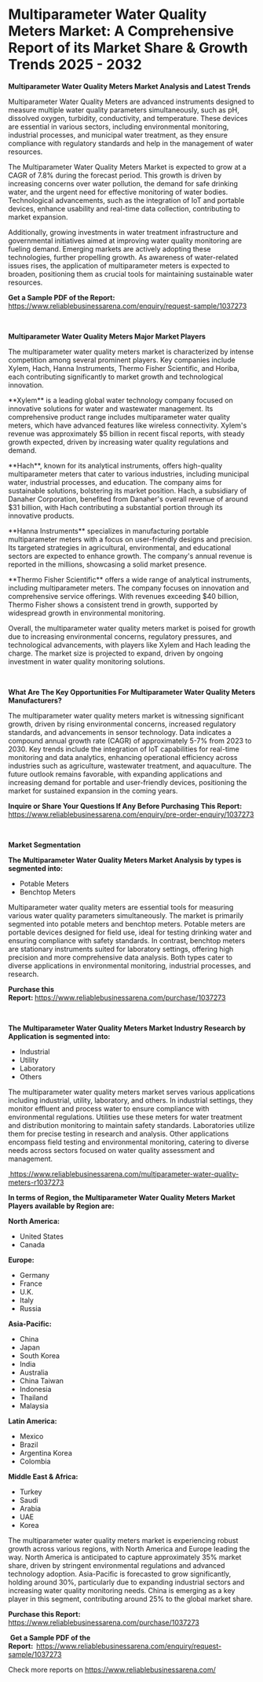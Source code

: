 <p><h1>Multiparameter Water Quality Meters Market: A Comprehensive Report of its Market Share & Growth Trends 2025 - 2032</h1></p><p><strong>Multiparameter Water Quality Meters Market Analysis and Latest Trends</strong></p>
<p><p>Multiparameter Water Quality Meters are advanced instruments designed to measure multiple water quality parameters simultaneously, such as pH, dissolved oxygen, turbidity, conductivity, and temperature. These devices are essential in various sectors, including environmental monitoring, industrial processes, and municipal water treatment, as they ensure compliance with regulatory standards and help in the management of water resources.</p><p>The Multiparameter Water Quality Meters Market is expected to grow at a CAGR of 7.8% during the forecast period. This growth is driven by increasing concerns over water pollution, the demand for safe drinking water, and the urgent need for effective monitoring of water bodies. Technological advancements, such as the integration of IoT and portable devices, enhance usability and real-time data collection, contributing to market expansion.</p><p>Additionally, growing investments in water treatment infrastructure and governmental initiatives aimed at improving water quality monitoring are fueling demand. Emerging markets are actively adopting these technologies, further propelling growth. As awareness of water-related issues rises, the application of multiparameter meters is expected to broaden, positioning them as crucial tools for maintaining sustainable water resources.</p></p>
<p><strong>Get a Sample PDF of the Report:&nbsp;</strong> <a href="https://www.reliablebusinessarena.com/enquiry/request-sample/1037273?utm_campaign=2635&utm_medium=2&utm_source=Github&utm_content=ia&utm_term=08042025&utm_id=multiparameter-water-quality-meters">https://www.reliablebusinessarena.com/enquiry/request-sample/1037273</a></p>
<p>&nbsp;</p>
<p><strong>Multiparameter Water Quality Meters Major Market Players</strong></p>
<p><p>The multiparameter water quality meters market is characterized by intense competition among several prominent players. Key companies include Xylem, Hach, Hanna Instruments, Thermo Fisher Scientific, and Horiba, each contributing significantly to market growth and technological innovation.</p><p>**Xylem** is a leading global water technology company focused on innovative solutions for water and wastewater management. Its comprehensive product range includes multiparameter water quality meters, which have advanced features like wireless connectivity. Xylem's revenue was approximately $5 billion in recent fiscal reports, with steady growth expected, driven by increasing water quality regulations and demand.</p><p>**Hach**, known for its analytical instruments, offers high-quality multiparameter meters that cater to various industries, including municipal water, industrial processes, and education. The company aims for sustainable solutions, bolstering its market position. Hach, a subsidiary of Danaher Corporation, benefited from Danaher's overall revenue of around $31 billion, with Hach contributing a substantial portion through its innovative products.</p><p>**Hanna Instruments** specializes in manufacturing portable multiparameter meters with a focus on user-friendly designs and precision. Its targeted strategies in agricultural, environmental, and educational sectors are expected to enhance growth. The company's annual revenue is reported in the millions, showcasing a solid market presence.</p><p>**Thermo Fisher Scientific** offers a wide range of analytical instruments, including multiparameter meters. The company focuses on innovation and comprehensive service offerings. With revenues exceeding $40 billion, Thermo Fisher shows a consistent trend in growth, supported by widespread growth in environmental monitoring.</p><p>Overall, the multiparameter water quality meters market is poised for growth due to increasing environmental concerns, regulatory pressures, and technological advancements, with players like Xylem and Hach leading the charge. The market size is projected to expand, driven by ongoing investment in water quality monitoring solutions.</p></p>
<p>&nbsp;</p>
<p><strong>What Are The Key Opportunities For Multiparameter Water Quality Meters Manufacturers?</strong></p>
<p><p>The multiparameter water quality meters market is witnessing significant growth, driven by rising environmental concerns, increased regulatory standards, and advancements in sensor technology. Data indicates a compound annual growth rate (CAGR) of approximately 5-7% from 2023 to 2030. Key trends include the integration of IoT capabilities for real-time monitoring and data analytics, enhancing operational efficiency across industries such as agriculture, wastewater treatment, and aquaculture. The future outlook remains favorable, with expanding applications and increasing demand for portable and user-friendly devices, positioning the market for sustained expansion in the coming years.</p></p>
<p><strong>Inquire or Share Your Questions If Any Before Purchasing This Report:</strong> <a href="https://www.reliablebusinessarena.com/enquiry/pre-order-enquiry/1037273?utm_campaign=2635&utm_medium=2&utm_source=Github&utm_content=ia&utm_term=08042025&utm_id=multiparameter-water-quality-meters">https://www.reliablebusinessarena.com/enquiry/pre-order-enquiry/1037273</a></p>
<p>&nbsp;</p>
<p><strong>Market Segmentation</strong></p>
<p><strong>The Multiparameter Water Quality Meters Market Analysis by types is segmented into:</strong></p>
<p><ul><li>Potable Meters</li><li>Benchtop Meters</li></ul></p>
<p><p>Multiparameter water quality meters are essential tools for measuring various water quality parameters simultaneously. The market is primarily segmented into potable meters and benchtop meters. Potable meters are portable devices designed for field use, ideal for testing drinking water and ensuring compliance with safety standards. In contrast, benchtop meters are stationary instruments suited for laboratory settings, offering high precision and more comprehensive data analysis. Both types cater to diverse applications in environmental monitoring, industrial processes, and research.</p></p>
<p><strong>Purchase this Report:&nbsp;</strong><a href="https://www.reliablebusinessarena.com/purchase/1037273?utm_campaign=2635&utm_medium=2&utm_source=Github&utm_content=ia&utm_term=08042025&utm_id=multiparameter-water-quality-meters">https://www.reliablebusinessarena.com/purchase/1037273</a></p>
<p>&nbsp;</p>
<p><strong>The Multiparameter Water Quality Meters Market Industry Research by Application is segmented into:</strong></p>
<p><ul><li>Industrial</li><li>Utility</li><li>Laboratory</li><li>Others</li></ul></p>
<p><p>The multiparameter water quality meters market serves various applications including industrial, utility, laboratory, and others. In industrial settings, they monitor effluent and process water to ensure compliance with environmental regulations. Utilities use these meters for water treatment and distribution monitoring to maintain safety standards. Laboratories utilize them for precise testing in research and analysis. Other applications encompass field testing and environmental monitoring, catering to diverse needs across sectors focused on water quality assessment and management.</p></p>
<p><a href="https://www.reliablebusinessarena.com/multiparameter-water-quality-meters-r1037273?utm_campaign=2635&utm_medium=2&utm_source=Github&utm_content=ia&utm_term=08042025&utm_id=multiparameter-water-quality-meters">&nbsp;https://www.reliablebusinessarena.com/multiparameter-water-quality-meters-r1037273</a></p>
<p><strong>In terms of Region, the Multiparameter Water Quality Meters Market Players available by Region are:</strong></p>
<p>
    <p> <strong> North America: </strong>
        <ul>
            <li>United States</li>
            <li>Canada</li>
        </ul>
        </p> 
    <p> <strong> Europe: </strong>
        <ul>
            <li>Germany</li>
            <li>France</li>
            <li>U.K.</li>
            <li>Italy</li>
            <li>Russia</li>
        </ul>
        </p> 
    <p> <strong> Asia-Pacific: </strong>
        <ul>
            <li>China</li>
            <li>Japan</li>
            <li>South Korea</li>
            <li>India</li>
            <li>Australia</li>
            <li>China Taiwan</li>
            <li>Indonesia</li>
            <li>Thailand</li>
            <li>Malaysia</li>
        </ul>
        </p> 
    <p> <strong> Latin America: </strong>
        <ul>
            <li>Mexico</li>
            <li>Brazil</li>
            <li>Argentina Korea</li>
            <li>Colombia</li>
        </ul>
        </p> 
    <p> <strong> Middle East & Africa: </strong>
        <ul>
            <li>Turkey</li>
            <li>Saudi</li>
            <li>Arabia</li>
            <li>UAE</li>
            <li>Korea</li>
        </ul>
    </p>
    </p>
<p><p>The multiparameter water quality meters market is experiencing robust growth across various regions, with North America and Europe leading the way. North America is anticipated to capture approximately 35% market share, driven by stringent environmental regulations and advanced technology adoption. Asia-Pacific is forecasted to grow significantly, holding around 30%, particularly due to expanding industrial sectors and increasing water quality monitoring needs. China is emerging as a key player in this segment, contributing around 25% to the global market share.</p></p>
<p><strong>Purchase this Report: </strong><a href="https://www.reliablebusinessarena.com/purchase/1037273?utm_campaign=2635&utm_medium=2&utm_source=Github&utm_content=ia&utm_term=08042025&utm_id=multiparameter-water-quality-meters">https://www.reliablebusinessarena.com/purchase/1037273</a></p>
<p>&nbsp;<strong>Get a Sample PDF of the Report:&nbsp;&nbsp;</strong><a href="https://www.reliablebusinessarena.com/enquiry/request-sample/1037273?utm_campaign=2635&utm_medium=2&utm_source=Github&utm_content=ia&utm_term=08042025&utm_id=multiparameter-water-quality-meters">https://www.reliablebusinessarena.com/enquiry/request-sample/1037273</a></p>
<p><strong></strong></p>
<p>Check more reports on <a href="https://www.reliablebusinessarena.com/?utm_campaign=2635&utm_medium=2&utm_source=Github&utm_content=ia&utm_term=08042025&utm_id=multiparameter-water-quality-meters">https://www.reliablebusinessarena.com/</a></p>